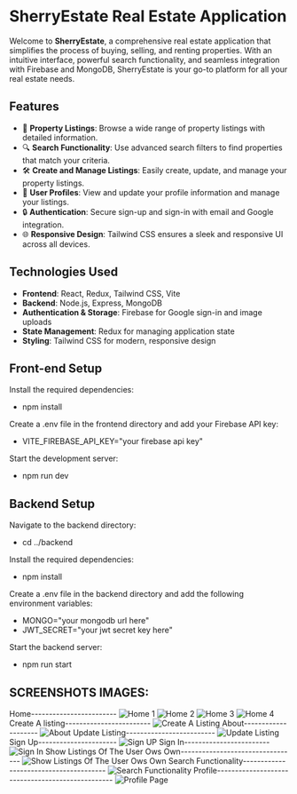 # SherryEstate Real Estate Application

Welcome to **SherryEstate**, a comprehensive real estate application that simplifies the process of buying, selling, and renting properties. With an intuitive interface, powerful search functionality, and seamless integration with Firebase and MongoDB, SherryEstate is your go-to platform for all your real estate needs.

## Features

- 🏡 **Property Listings**: Browse a wide range of property listings with detailed information.
- 🔍 **Search Functionality**: Use advanced search filters to find properties that match your criteria.
- 🛠 **Create and Manage Listings**: Easily create, update, and manage your property listings.
- 👤 **User Profiles**: View and update your profile information and manage your listings.
- 🔒 **Authentication**: Secure sign-up and sign-in with email and Google integration.
- 🌐 **Responsive Design**: Tailwind CSS ensures a sleek and responsive UI across all devices.

## Technologies Used

- **Frontend**: React, Redux, Tailwind CSS, Vite
- **Backend**: Node.js, Express, MongoDB
- **Authentication & Storage**: Firebase for Google sign-in and image uploads
- **State Management**: Redux for managing application state
- **Styling**: Tailwind CSS for modern, responsive design

## Front-end Setup
Install the required dependencies:
- npm install

Create a .env file in the frontend directory and add your Firebase API key:
- VITE_FIREBASE_API_KEY="your firebase api key"

Start the development server:
- npm run dev

## Backend Setup
Navigate to the backend directory:
- cd ../backend

Install the required dependencies:
- npm install

Create a .env file in the backend directory and add the following environment variables:
- MONGO="your mongodb url here"
- JWT_SECRET="your jwt secret key here"

Start the backend server:
- npm run start


## SCREENSHOTS IMAGES:
Home------------------------
![Home 1](https://github.com/user-attachments/assets/8e63e76a-7062-4ced-983f-a365c56ef380)
![Home 2](https://github.com/user-attachments/assets/29077e00-a7c1-4c95-8133-e34f17759a2a)
![Home 3](https://github.com/user-attachments/assets/75ec1478-1f52-4bf0-9917-64447a5a87ea)
![Home 4](https://github.com/user-attachments/assets/3d56c6f1-87a7-4c87-9032-389c17590b6a)
Create A listing------------------------
![Create A Listing](https://github.com/user-attachments/assets/727558c8-b420-4f8e-86ed-b12cd1542816)
About--------------------
![About](https://github.com/user-attachments/assets/c0e400e2-a947-4531-b1a2-8a51dae3d23b)
Update Listing-------------------------
![Update Listing](https://github.com/user-attachments/assets/a76b4bf4-a037-42cb-aa8e-1ea2ba5045e9)
Sign Up----------------------
![Sign UP](https://github.com/user-attachments/assets/bb3048ca-d4a9-4e3e-b47e-6536fbd3cf3a)
Sign In------------------------
![Sign In](https://github.com/user-attachments/assets/4d2edaee-dbeb-4287-978a-b3d7b48a329c)
Show Listings Of The User Ows Own---------------------------------
![Show Listings Of The User Ows Own](https://github.com/user-attachments/assets/a798962f-be36-4b86-9125-a887633ad332)
Search Functionality---------------------------------------
![Search Functionality](https://github.com/user-attachments/assets/9eceecf8-f02b-4d2d-8897-1c34270a37ee)
Profile-------------------------------------------------
![Profile Page](https://github.com/user-attachments/assets/e42c2f94-c74f-44b3-8645-85caf857be2a)



